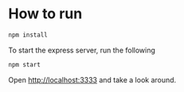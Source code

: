 # How to run

```bash
npm install
```

To start the express server, run the following

```bash
npm start
```

Open [http://localhost:3333](http://localhost:3333) and take a look around.


